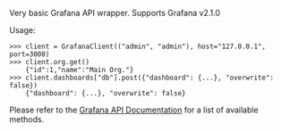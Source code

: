Very basic Grafana API wrapper. Supports Grafana v2.1.0 

Usage:
    
    >>> client = GrafanaClient(("admin", "admin"), host="127.0.0.1", port=3000)
    >>> client.org.get()
        {"id":1,"name":"Main Org."}
    >>> client.dashboards["db"].post({"dashboard": {...}, "overwrite": false})
        {"dashboard": {...}, "overwrite": false}

Please refer to the [Grafana API Documentation](http://docs.grafana.org/reference/http_api/) for a list of available methods.